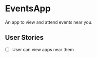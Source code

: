 # EventsApp

An app to view and attend events near you. 

## User Stories 
- [ ] User can view apps near them 
